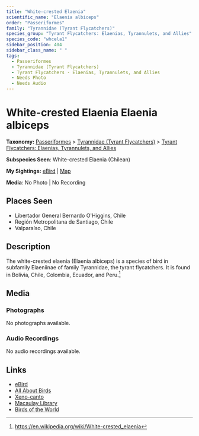 ```yaml
---
title: "White-crested Elaenia"
scientific_name: "Elaenia albiceps"
order: "Passeriformes"
family: "Tyrannidae (Tyrant Flycatchers)"
species_group: "Tyrant Flycatchers: Elaenias, Tyrannulets, and Allies"
species_code: "whcela1"
sidebar_position: 404
sidebar_class_name: " "
tags: 
  - Passeriformes
  - Tyrannidae (Tyrant Flycatchers)
  - Tyrant Flycatchers - Elaenias, Tyrannulets, and Allies
  - Needs Photo
  - Needs Audio
---
```


# White-crested Elaenia <span className='sci_name'>Elaenia albiceps</span>

**Taxonomy:** [Passeriformes](/tags/passeriformes) > [Tyrannidae (Tyrant Flycatchers)](/tags/tyrannidae-tyrant-flycatchers) > [Tyrant Flycatchers: Elaenias, Tyrannulets, and Allies](/tags/tyrant-flycatchers-elaenias-tyrannulets-and-allies)

**Subspecies Seen**: White-crested Elaenia (Chilean)

**My Sightings:** [eBird](https://ebird.org/lifelist?r=world&time=life&spp=whcela1) | [Map](/map?species_code=whcela1)

**Media**: No Photo | No Recording

## Places Seen

* Libertador General Bernardo O'Higgins, Chile
* Región Metropolitana de Santiago, Chile
* Valparaíso, Chile

## Description
The white-crested elaenia (Elaenia albiceps) is a species of bird in subfamily Elaeniinae of family Tyrannidae, the tyrant flycatchers. It is found in Bolivia, Chile, Colombia, Ecuador, and Peru.[^1]

[^1]: https://en.wikipedia.org/wiki/White-crested_elaenia

## Media
### Photographs
No photographs available.

### Audio Recordings
No audio recordings available.

## Links
* [eBird](https://ebird.org/species/whcela1) 
* [All About Birds](https://www.allaboutbirds.org/guide/whcela1) 
* [Xeno-canto](https://www.xeno-canto.org/species/elaenia-albiceps) 
* [Macaulay Library](https://search.macaulaylibrary.org/catalog?taxonCode=whcela1&sort=rating_rank_desc)
* [Birds of the World](https://birdsoftheworld.org/bow/species/whcela1)
